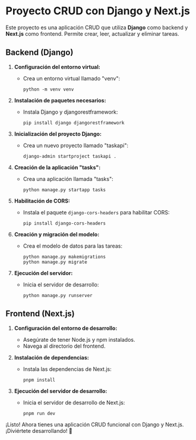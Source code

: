 # Proyecto CRUD con Django y Next.js

Este proyecto es una aplicación CRUD que utiliza **Django** como backend y **Next.js** como frontend. Permite crear, leer, actualizar y eliminar tareas.

## Backend (Django)

1. **Configuración del entorno virtual:**

   - Crea un entorno virtual llamado "venv":
     ```
     python -m venv venv
     ```

2. **Instalación de paquetes necesarios:**

   - Instala Django y djangorestframework:
     ```
     pip install django djangorestframework
     ```

3. **Inicialización del proyecto Django:**

   - Crea un nuevo proyecto llamado "taskapi":
     ```
     django-admin startproject taskapi .
     ```

4. **Creación de la aplicación "tasks":**

   - Crea una aplicación llamada "tasks":
     ```
     python manage.py startapp tasks
     ```

5. **Habilitación de CORS:**

   - Instala el paquete `django-cors-headers` para habilitar CORS:
     ```
     pip install django-cors-headers
     ```

6. **Creación y migración del modelo:**

   - Crea el modelo de datos para las tareas:
     ```
     python manage.py makemigrations
     python manage.py migrate
     ```

7. **Ejecución del servidor:**
   - Inicia el servidor de desarrollo:
     ```
     python manage.py runserver
     ```

## Frontend (Next.js)

1. **Configuración del entorno de desarrollo:**

   - Asegúrate de tener Node.js y npm instalados.
   - Navega al directorio del frontend.

2. **Instalación de dependencias:**

   - Instala las dependencias de Next.js:
     ```
     pnpm install
     ```

3. **Ejecución del servidor de desarrollo:**
   - Inicia el servidor de desarrollo de Next.js:
     ```
     pnpm run dev
     ```

¡Listo! Ahora tienes una aplicación CRUD funcional con Django y Next.js. ¡Diviértete desarrollando! 🚀

